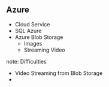 ##  Azure

- Cloud Service
- SQL Azure
- Azure Blob Storage
    - Images
    - Streaming Video

note:
    Difficulties
- Video Streaming from Blob Storage
-
